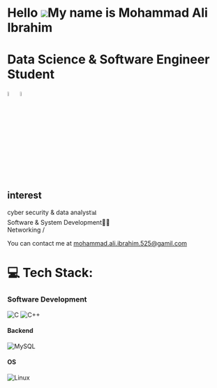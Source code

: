 Hello ![](https://user-images.githubusercontent.com/18350557/176309783-0785949b-9127-417c-8b55-ab5a4333674e.gif)My name is
Mohammad Ali Ibrahim
======================================================================================================================================

# Data Science & Software Engineer Student

<p align="left">
  <img width="5%" src="https://42beirut.com/wp-content/uploads/2023/11/download.png"/>
  <img width="5%" src="https://upload.wikimedia.org/wikipedia/en/b/bb/Lebanese_University_logo.png"/>
</p>



## interest

cyber security & data analyst📊<br>
Software & System Development🧑‍💻<br>
Networking /<br>

You can contact me at mohammad.ali.ibrahim.525@gamil.com<br>

# 💻 Tech Stack:

### Software Development

![C](https://img.shields.io/badge/c-%2300599C.svg?style=for-the-badge&logo=c&logoColor=white)
![C++](https://img.shields.io/badge/c++-%2300599C.svg?style=for-the-badge&logo=c%2B%2B&logoColor=white)

#### Backend

![MySQL](https://img.shields.io/badge/mysql-4479A1.svg?style=for-the-badge&logo=mysql&logoColor=white)

#### OS
![Linux](https://img.shields.io/badge/Debian-A81D33?style=for-the-badge&logo=debian&logoColor=white)

